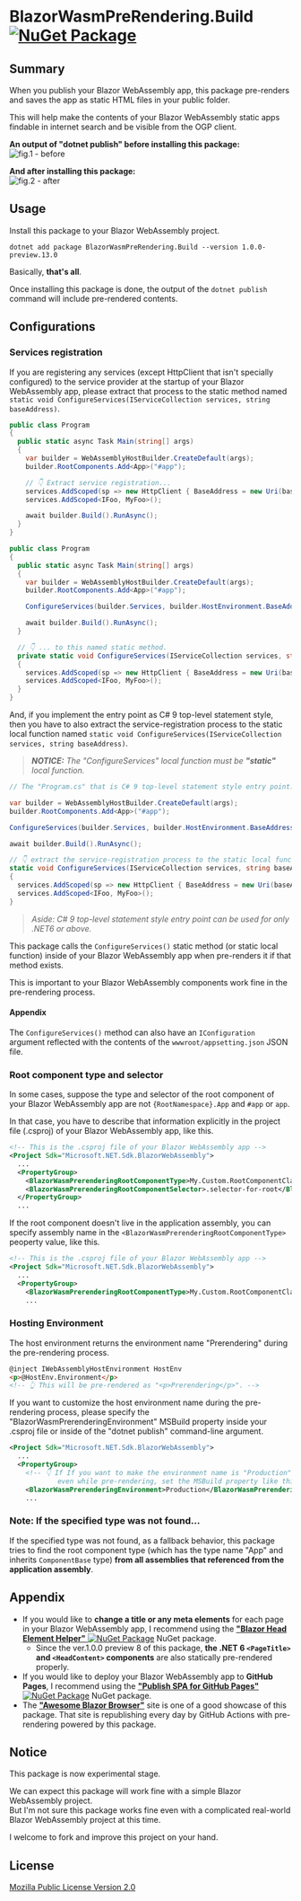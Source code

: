 ﻿# BlazorWasmPreRendering.Build [![NuGet Package](https://img.shields.io/nuget/v/BlazorWasmPreRendering.Build.svg)](https://j.mp/3meP0zP)

## Summary

When you publish your Blazor WebAssembly app, this package pre-renders and saves the app as static HTML files in your public folder.

This will help make the contents of your Blazor WebAssembly static apps findable in internet search and be visible from the OGP client.

**An output of "dotnet publish" before installing this package:**  
![fig.1 - before](https://raw.githubusercontent.com/jsakamoto/BlazorWasmPreRendering.Build/master/.assets/fig01.before.png)

**And after installing this package:**  
![fig.2 - after](https://raw.githubusercontent.com/jsakamoto/BlazorWasmPreRendering.Build/master/.assets/fig02.after.png)

## Usage

Install this package to your Blazor WebAssembly project.

```
dotnet add package BlazorWasmPreRendering.Build --version 1.0.0-preview.13.0
```

Basically, **that's all**.

Once installing this package is done, the output of the `dotnet publish` command will include pre-rendered contents.

## Configurations

### Services registration

If you are registering any services (except HttpClient that isn't specially configured) to the service provider at the startup of your Blazor WebAssembly app, please extract that process to the static method named `static void ConfigureServices(IServiceCollection services, string baseAddress)`.

```csharp
public class Program
{
  public static async Task Main(string[] args)
  {
    var builder = WebAssemblyHostBuilder.CreateDefault(args);
    builder.RootComponents.Add<App>("#app");

    // 👇 Extract service registration...
    services.AddScoped(sp => new HttpClient { BaseAddress = new Uri(baseAddress) });
    services.AddScoped<IFoo, MyFoo>();

    await builder.Build().RunAsync();
  }
}
```

```csharp
public class Program
{
  public static async Task Main(string[] args)
  {
    var builder = WebAssemblyHostBuilder.CreateDefault(args);
    builder.RootComponents.Add<App>("#app");

    ConfigureServices(builder.Services, builder.HostEnvironment.BaseAddress);

    await builder.Build().RunAsync();
  }

  // 👇 ... to this named static method.
  private static void ConfigureServices(IServiceCollection services, string baseAddress)
  {
    services.AddScoped(sp => new HttpClient { BaseAddress = new Uri(baseAddress) });
    services.AddScoped<IFoo, MyFoo>();
  }
}
```

And, if you implement the entry point as C# 9 top-level statement style, then you have to also extract the service-registration process to the static local function named `static void ConfigureServices(IServiceCollection services, string baseAddress)`.

> _**NOTICE:** The "ConfigureServices" local function must be **"static"** local function._

```csharp
// The "Program.cs" that is C# 9 top-level statement style entry point.

var builder = WebAssemblyHostBuilder.CreateDefault(args);
builder.RootComponents.Add<App>("#app");

ConfigureServices(builder.Services, builder.HostEnvironment.BaseAddress);

await builder.Build().RunAsync();

// 👇 extract the service-registration process to the static local function.
static void ConfigureServices(IServiceCollection services, string baseAddress)
{
  services.AddScoped(sp => new HttpClient { BaseAddress = new Uri(baseAddress) });
  services.AddScoped<IFoo, MyFoo>();
}
```

> _Aside: C# 9 top-level statement style entry point can be used for only .NET6 or above._

This package calls the `ConfigureServices()` static method (or static local function) inside of your Blazor WebAssembly app when pre-renders it if that method exists.

This is important to your Blazor WebAssembly components work fine in the pre-rendering process.

#### Appendix

The `ConfigureServices()` method can also have an `IConfiguration` argument reflected with the contents of the `wwwroot/appsetting.json` JSON file.

### Root component type and selector

In some cases, suppose the type and selector of the root component of your Blazor WebAssembly app are not `{RootNamespace}.App` and `#app` or `app`. 

In that case, you have to describe that information explicitly in the project file (.csproj) of your Blazor WebAssembly app, like this.

```xml
<!-- This is the .csproj file of your Blazor WebAssembly app -->
<Project Sdk="Microsoft.NET.Sdk.BlazorWebAssembly">
  ...
  <PropertyGroup>
    <BlazorWasmPrerenderingRootComponentType>My.Custom.RootComponentClass</BlazorWasmPrerenderingRootComponentType>
    <BlazorWasmPrerenderingRootComponentSelector>.selector-for-root</BlazorWasmPrerenderingRootComponentSelector>
  </PropertyGroup>
  ...
```

If the root component doesn't live in the application assembly, you can specify assembly name in the `<BlazorWasmPrerenderingRootComponentType>` peoperty value, like this.

```xml
<!-- This is the .csproj file of your Blazor WebAssembly app -->
<Project Sdk="Microsoft.NET.Sdk.BlazorWebAssembly">
  ...
  <PropertyGroup>
    <BlazorWasmPrerenderingRootComponentType>My.Custom.RootComponentClass, My.CustomAssembly</BlazorWasmPrerenderingRootComponentType>
    ...
```

### Hosting Environment

The host environment returns the environment name "Prerendering" during the pre-rendering process.

```html
@inject IWebAssemblyHostEnvironment HostEnv
<p>@HostEnv.Environment</p>
<!-- 👆 This will be pre-rendered as "<p>Prerendering</p>". -->
```

If you want to customize the host environment name during the pre-rendering process, please specify the "BlazorWasmPrerenderingEnvironment" MSBuild property inside your .csproj file or inside of the "dotnet publish" command-line argument.

```xml
<Project Sdk="Microsoft.NET.Sdk.BlazorWebAssembly">
  ...
  <PropertyGroup>
    <!-- 👇 If If you want to make the environment name is "Production" 
            even while pre-rendering, set the MSBuild property like this. -->
    <BlazorWasmPrerenderingEnvironment>Production</BlazorWasmPrerenderingEnvironment>
    ...
```

### Note: If the specified type was not found...

If the specified type was not found, as a fallback behavior, this package tries to find the root component type (which has the type name "App" and inherits `ComponentBase` type) **from all assemblies that referenced from the application assembly**.

## Appendix

- If you would like to **change a title or any meta elements** for each page in your Blazor WebAssembly app, I recommend using the [**"Blazor Head Element Helper"** ![NuGet Package](https://img.shields.io/nuget/v/Toolbelt.Blazor.HeadElement.svg)](http://j.mp/2WnL7ug) NuGet package.
  - Since the ver.1.0.0 preview 8 of this package, **the .NET 6 `<PageTitle>` and `<HeadContent>` components** are also statically pre-rendered properly.
- If you would like to deploy your Blazor WebAssembly app to **GitHub Pages**, I recommend using the [**"Publish SPA for GitHub Pages"** ![NuGet Package](https://img.shields.io/nuget/v/PublishSPAforGitHubPages.Build.svg)](https://j.mp/3mdrLpC) NuGet package.
- The **["Awesome Blazor Browser"](https://bit.ly/3hPGfdW)** site is one of a good showcase of this package. That site is republishing every day by GitHub Actions with pre-rendering powered by this package.

## Notice

This package is now experimental stage.

We can expect this package will work fine with a simple Blazor WebAssembly project.  
But I'm not sure this package works fine even with a complicated real-world Blazor WebAssembly project at this time.

I welcome to fork and improve this project on your hand.

## License

[Mozilla Public License Version 2.0](https://j.mp/33z1OdH)